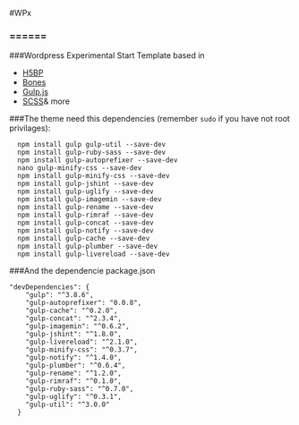#WPx
### ======

###Wordpress Experimental Start Template based in


* [H5BP](https://github.com/h5bp/html5-boilerplate)
* [Bones](https://github.com/eddiemachado/bones)
* [Gulp.js](http://gulpjs.com/)
* [SCSS](http://sass-lang.com/)&amp; more

###The theme need this dependencies (remember `sudo` if you have not root privilages):

```
  npm install gulp gulp-util --save-dev
  npm install gulp-ruby-sass --save-dev
  npm install gulp-autoprefixer --save-dev
  nano gulp-minify-css --save-dev
  npm install gulp-minify-css --save-dev
  npm install gulp-jshint --save-dev
  npm install gulp-uglify --save-dev
  npm install gulp-imagemin --save-dev
  npm install gulp-rename --save-dev
  npm install gulp-rimraf --save-dev
  npm install gulp-concat --save-dev
  npm install gulp-notify --save-dev
  npm install gulp-cache --save-dev
  npm install gulp-plumber --save-dev
  npm install gulp-livereload --save-dev
```
###And the dependencie package.json

```
"devDependencies": {
    "gulp": "^3.8.6",
    "gulp-autoprefixer": "0.0.8",
    "gulp-cache": "^0.2.0",
    "gulp-concat": "^2.3.4",
    "gulp-imagemin": "^0.6.2",
    "gulp-jshint": "^1.8.0",
    "gulp-livereload": "^2.1.0",
    "gulp-minify-css": "^0.3.7",
    "gulp-notify": "^1.4.0",
    "gulp-plumber": "^0.6.4",
    "gulp-rename": "^1.2.0",
    "gulp-rimraf": "^0.1.0",
    "gulp-ruby-sass": "^0.7.0",
    "gulp-uglify": "^0.3.1",
    "gulp-util": "^3.0.0"
  }
  ```



